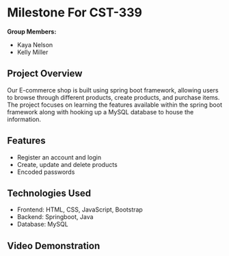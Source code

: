 # Milestone For CST-339
 **Group Members:**
 - Kaya Nelson
 - Kelly Miller

 ## Project Overview
Our E-commerce shop is built using spring boot framework, allowing users to browse through different products, create products, and purchase items. The project focuses on learning the features available within the spring boot framework along with hooking up a MySQL database to house the information.

## Features
- Register an account and login
- Create, update and delete products
- Encoded passwords

## Technologies Used
- Frontend: HTML, CSS, JavaScript, Bootstrap
- Backend: Springboot, Java
- Database: MySQL

## Video Demonstration

